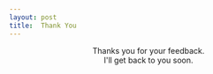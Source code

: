 ```yaml
---
layout: post
title:  Thank You
---
```


<div style="text-align: center;">
    Thanks you for your feedback.
    <br/>
    I'll get back to you soon.
</div>